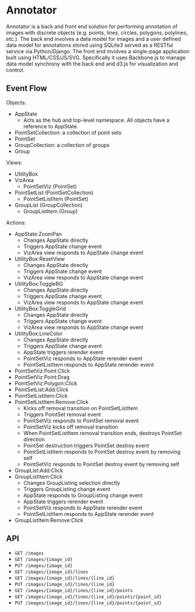Annotator
=========

Annotator is a back and front end solution for performing annotation of images
with discrete objects (e.g. points, lines, circles, polygons, polylines, etc.).
The back end involves a data model for images and a user defined data model for
annotations stored using SQLite3 served as a RESTful service via Python/Django.
The front end involves a single-page application built using HTML/CSS/JS/SVG.
Specifically it uses Backbone.js to manage data model synchrony with the back
end and d3.js for visualization and control.

Event Flow
----------

Objects:

- AppState
  - Acts as the hub and top-level namespace. All objects have a reference to AppState.
- PointSetCollection: a collection of point sets
- PointSet
- GroupCollection: a collection of groups
- Group

Views:

- UtilityBox
- VizArea
  - PointSetViz (PointSet)
- PointSetList (PointSetCollection)
  - PointSetListItem (PointSet)
- GroupList (GroupCollection)
  - GroupListItem (Group)

Actions:

- AppState:ZoomPan
  - Changes AppState directly
  - Triggers AppState change event
  - VizArea view responds to AppState change event
- UtilityBox:ResetView
  - Changes AppState directly
  - Triggers AppState change event
  - VizArea view responds to AppState change event
- UtilityBox:ToggleBG
  - Changes AppState directly
  - Triggers AppState change event
  - VizArea view responds to AppState change event
- UtilityBox:ToggleGrid
  - Changes AppState directly
  - Triggers AppState change event
  - VizArea view responds to AppState change event
- UtilityBox:LineColor
  - Changes AppState directly
  - Triggers AppState change event
  - AppState triggers rerender event
  - PointSetViz responds to AppState rerender event
  - PointSetListItem responds to AppState rerender event
- PointSetViz:Point:Click
- PointSetViz:Point:Drag
- PointSetViz:Polygon:Click
- PointSetList:Add:Click
- PointSetListItem:Click
- PointSetListItem:Remove:Click
  - Kicks off removal transition on PointSetListItem
  - Triggers PointSet removal event
  - PointSetViz responds to PointSet removal event
  - PointSetViz kicks off removal transition
  - When PointSetListItem removal transition ends, destroys PointSet direction
  - PointSet destruction triggers PointSet destroy event
  - PointSetListItem responds to PointSet destroy event by removing self
  - PointSetViz responds to PointSet destroy event by removing self
- GroupList:Add:Click
- GroupListItem:Click
  - Changes GroupListing selection directly
  - Triggers GroupListing change event
  - AppState responds to GroupListing change event
  - AppState triggers rerender event
  - PointSetViz responds to AppState rerender event
  - PointSetListItem responds to AppState rerender event
- GroupListItem:Remove:Click

API
---

- `GET /images`
- `GET /images/{image_id}`
- `PUT /images/{image_id}`
- `GET /images/{image_id}/lines`
- `GET /images/{image_id}/lines/{line_id}`
- `PUT /images/{image_id}/lines/{line_id}`
- `GET /images/{image_id}/lines/{line_id}/points`
- `GET /images/{image_id}/lines/{line_id}/points/{point_id}`
- `PUT /images/{image_id}/lines/{line_id}/points/{point_id}`
